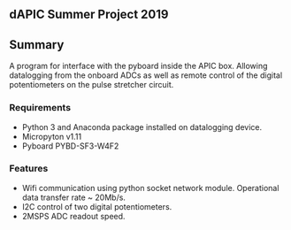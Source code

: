 ## dAPIC Summer Project 2019

## Summary

A program for interface with the pyboard inside the APIC box. Allowing datalogging from the onboard ADCs as well as remote control of the digital potentiometers on the pulse stretcher circuit.

### Requirements

* Python 3 and Anaconda package installed on datalogging device.
* Micropyton v1.11
* Pyboard PYBD-SF3-W4F2

### Features

* Wifi communication using python socket network module. Operational data transfer rate ~ 20Mb/s.
* I2C control of two digital potentiometers.
* 2MSPS ADC readout speed.


